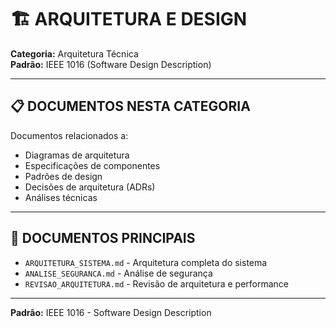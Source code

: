 # 🏗️ ARQUITETURA E DESIGN

**Categoria:** Arquitetura Técnica  
**Padrão:** IEEE 1016 (Software Design Description)

---

## 📋 DOCUMENTOS NESTA CATEGORIA

Documentos relacionados a:
- Diagramas de arquitetura
- Especificações de componentes
- Padrões de design
- Decisões de arquitetura (ADRs)
- Análises técnicas

---

## 📁 DOCUMENTOS PRINCIPAIS

- `ARQUITETURA_SISTEMA.md` - Arquitetura completa do sistema
- `ANALISE_SEGURANCA.md` - Análise de segurança
- `REVISAO_ARQUITETURA.md` - Revisão de arquitetura e performance

---

**Padrão:** IEEE 1016 - Software Design Description

